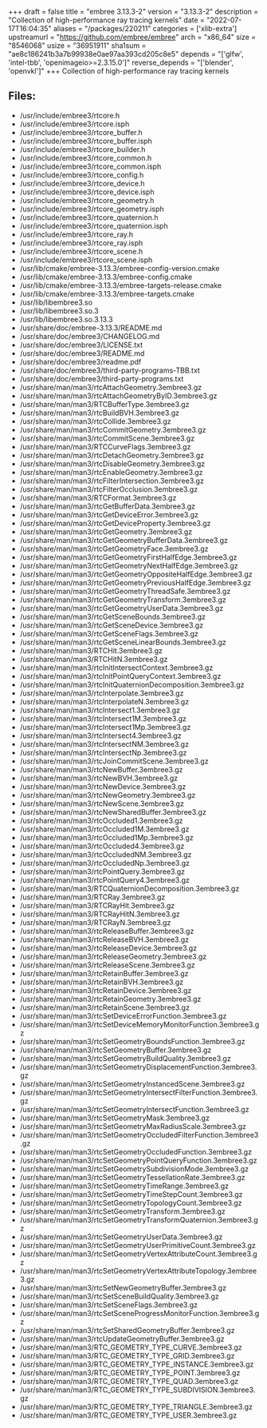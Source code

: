 +++
draft = false
title = "embree 3.13.3-2"
version = "3.13.3-2"
description = "Collection of high-performance ray tracing kernels"
date = "2022-07-17T16:04:35"
aliases = "/packages/220211"
categories = ['xlib-extra']
upstreamurl = "https://github.com/embree/embree"
arch = "x86_64"
size = "8546068"
usize = "36951911"
sha1sum = "ae8c186241b3a7b99938e0ae97aa393cd205c8e5"
depends = "['glfw', 'intel-tbb', 'openimageio>=2.3.15.0']"
reverse_depends = "['blender', 'openvkl']"
+++
Collection of high-performance ray tracing kernels

## Files: 
* /usr/include/embree3/rtcore.h
* /usr/include/embree3/rtcore.isph
* /usr/include/embree3/rtcore_buffer.h
* /usr/include/embree3/rtcore_buffer.isph
* /usr/include/embree3/rtcore_builder.h
* /usr/include/embree3/rtcore_common.h
* /usr/include/embree3/rtcore_common.isph
* /usr/include/embree3/rtcore_config.h
* /usr/include/embree3/rtcore_device.h
* /usr/include/embree3/rtcore_device.isph
* /usr/include/embree3/rtcore_geometry.h
* /usr/include/embree3/rtcore_geometry.isph
* /usr/include/embree3/rtcore_quaternion.h
* /usr/include/embree3/rtcore_quaternion.isph
* /usr/include/embree3/rtcore_ray.h
* /usr/include/embree3/rtcore_ray.isph
* /usr/include/embree3/rtcore_scene.h
* /usr/include/embree3/rtcore_scene.isph
* /usr/lib/cmake/embree-3.13.3/embree-config-version.cmake
* /usr/lib/cmake/embree-3.13.3/embree-config.cmake
* /usr/lib/cmake/embree-3.13.3/embree-targets-release.cmake
* /usr/lib/cmake/embree-3.13.3/embree-targets.cmake
* /usr/lib/libembree3.so
* /usr/lib/libembree3.so.3
* /usr/lib/libembree3.so.3.13.3
* /usr/share/doc/embree-3.13.3/README.md
* /usr/share/doc/embree3/CHANGELOG.md
* /usr/share/doc/embree3/LICENSE.txt
* /usr/share/doc/embree3/README.md
* /usr/share/doc/embree3/readme.pdf
* /usr/share/doc/embree3/third-party-programs-TBB.txt
* /usr/share/doc/embree3/third-party-programs.txt
* /usr/share/man/man3/rtcAttachGeometry.3embree3.gz
* /usr/share/man/man3/rtcAttachGeometryByID.3embree3.gz
* /usr/share/man/man3/RTCBufferType.3embree3.gz
* /usr/share/man/man3/rtcBuildBVH.3embree3.gz
* /usr/share/man/man3/rtcCollide.3embree3.gz
* /usr/share/man/man3/rtcCommitGeometry.3embree3.gz
* /usr/share/man/man3/rtcCommitScene.3embree3.gz
* /usr/share/man/man3/RTCCurveFlags.3embree3.gz
* /usr/share/man/man3/rtcDetachGeometry.3embree3.gz
* /usr/share/man/man3/rtcDisableGeometry.3embree3.gz
* /usr/share/man/man3/rtcEnableGeometry.3embree3.gz
* /usr/share/man/man3/rtcFilterIntersection.3embree3.gz
* /usr/share/man/man3/rtcFilterOcclusion.3embree3.gz
* /usr/share/man/man3/RTCFormat.3embree3.gz
* /usr/share/man/man3/rtcGetBufferData.3embree3.gz
* /usr/share/man/man3/rtcGetDeviceError.3embree3.gz
* /usr/share/man/man3/rtcGetDeviceProperty.3embree3.gz
* /usr/share/man/man3/rtcGetGeometry.3embree3.gz
* /usr/share/man/man3/rtcGetGeometryBufferData.3embree3.gz
* /usr/share/man/man3/rtcGetGeometryFace.3embree3.gz
* /usr/share/man/man3/rtcGetGeometryFirstHalfEdge.3embree3.gz
* /usr/share/man/man3/rtcGetGeometryNextHalfEdge.3embree3.gz
* /usr/share/man/man3/rtcGetGeometryOppositeHalfEdge.3embree3.gz
* /usr/share/man/man3/rtcGetGeometryPreviousHalfEdge.3embree3.gz
* /usr/share/man/man3/rtcGetGeometryThreadSafe.3embree3.gz
* /usr/share/man/man3/rtcGetGeometryTransform.3embree3.gz
* /usr/share/man/man3/rtcGetGeometryUserData.3embree3.gz
* /usr/share/man/man3/rtcGetSceneBounds.3embree3.gz
* /usr/share/man/man3/rtcGetSceneDevice.3embree3.gz
* /usr/share/man/man3/rtcGetSceneFlags.3embree3.gz
* /usr/share/man/man3/rtcGetSceneLinearBounds.3embree3.gz
* /usr/share/man/man3/RTCHit.3embree3.gz
* /usr/share/man/man3/RTCHitN.3embree3.gz
* /usr/share/man/man3/rtcInitIntersectContext.3embree3.gz
* /usr/share/man/man3/rtcInitPointQueryContext.3embree3.gz
* /usr/share/man/man3/rtcInitQuaternionDecomposition.3embree3.gz
* /usr/share/man/man3/rtcInterpolate.3embree3.gz
* /usr/share/man/man3/rtcInterpolateN.3embree3.gz
* /usr/share/man/man3/rtcIntersect1.3embree3.gz
* /usr/share/man/man3/rtcIntersect1M.3embree3.gz
* /usr/share/man/man3/rtcIntersect1Mp.3embree3.gz
* /usr/share/man/man3/rtcIntersect4.3embree3.gz
* /usr/share/man/man3/rtcIntersectNM.3embree3.gz
* /usr/share/man/man3/rtcIntersectNp.3embree3.gz
* /usr/share/man/man3/rtcJoinCommitScene.3embree3.gz
* /usr/share/man/man3/rtcNewBuffer.3embree3.gz
* /usr/share/man/man3/rtcNewBVH.3embree3.gz
* /usr/share/man/man3/rtcNewDevice.3embree3.gz
* /usr/share/man/man3/rtcNewGeometry.3embree3.gz
* /usr/share/man/man3/rtcNewScene.3embree3.gz
* /usr/share/man/man3/rtcNewSharedBuffer.3embree3.gz
* /usr/share/man/man3/rtcOccluded1.3embree3.gz
* /usr/share/man/man3/rtcOccluded1M.3embree3.gz
* /usr/share/man/man3/rtcOccluded1Mp.3embree3.gz
* /usr/share/man/man3/rtcOccluded4.3embree3.gz
* /usr/share/man/man3/rtcOccludedNM.3embree3.gz
* /usr/share/man/man3/rtcOccludedNp.3embree3.gz
* /usr/share/man/man3/rtcPointQuery.3embree3.gz
* /usr/share/man/man3/rtcPointQuery4.3embree3.gz
* /usr/share/man/man3/RTCQuaternionDecomposition.3embree3.gz
* /usr/share/man/man3/RTCRay.3embree3.gz
* /usr/share/man/man3/RTCRayHit.3embree3.gz
* /usr/share/man/man3/RTCRayHitN.3embree3.gz
* /usr/share/man/man3/RTCRayN.3embree3.gz
* /usr/share/man/man3/rtcReleaseBuffer.3embree3.gz
* /usr/share/man/man3/rtcReleaseBVH.3embree3.gz
* /usr/share/man/man3/rtcReleaseDevice.3embree3.gz
* /usr/share/man/man3/rtcReleaseGeometry.3embree3.gz
* /usr/share/man/man3/rtcReleaseScene.3embree3.gz
* /usr/share/man/man3/rtcRetainBuffer.3embree3.gz
* /usr/share/man/man3/rtcRetainBVH.3embree3.gz
* /usr/share/man/man3/rtcRetainDevice.3embree3.gz
* /usr/share/man/man3/rtcRetainGeometry.3embree3.gz
* /usr/share/man/man3/rtcRetainScene.3embree3.gz
* /usr/share/man/man3/rtcSetDeviceErrorFunction.3embree3.gz
* /usr/share/man/man3/rtcSetDeviceMemoryMonitorFunction.3embree3.gz
* /usr/share/man/man3/rtcSetGeometryBoundsFunction.3embree3.gz
* /usr/share/man/man3/rtcSetGeometryBuffer.3embree3.gz
* /usr/share/man/man3/rtcSetGeometryBuildQuality.3embree3.gz
* /usr/share/man/man3/rtcSetGeometryDisplacementFunction.3embree3.gz
* /usr/share/man/man3/rtcSetGeometryInstancedScene.3embree3.gz
* /usr/share/man/man3/rtcSetGeometryIntersectFilterFunction.3embree3.gz
* /usr/share/man/man3/rtcSetGeometryIntersectFunction.3embree3.gz
* /usr/share/man/man3/rtcSetGeometryMask.3embree3.gz
* /usr/share/man/man3/rtcSetGeometryMaxRadiusScale.3embree3.gz
* /usr/share/man/man3/rtcSetGeometryOccludedFilterFunction.3embree3.gz
* /usr/share/man/man3/rtcSetGeometryOccludedFunction.3embree3.gz
* /usr/share/man/man3/rtcSetGeometryPointQueryFunction.3embree3.gz
* /usr/share/man/man3/rtcSetGeometrySubdivisionMode.3embree3.gz
* /usr/share/man/man3/rtcSetGeometryTessellationRate.3embree3.gz
* /usr/share/man/man3/rtcSetGeometryTimeRange.3embree3.gz
* /usr/share/man/man3/rtcSetGeometryTimeStepCount.3embree3.gz
* /usr/share/man/man3/rtcSetGeometryTopologyCount.3embree3.gz
* /usr/share/man/man3/rtcSetGeometryTransform.3embree3.gz
* /usr/share/man/man3/rtcSetGeometryTransformQuaternion.3embree3.gz
* /usr/share/man/man3/rtcSetGeometryUserData.3embree3.gz
* /usr/share/man/man3/rtcSetGeometryUserPrimitiveCount.3embree3.gz
* /usr/share/man/man3/rtcSetGeometryVertexAttributeCount.3embree3.gz
* /usr/share/man/man3/rtcSetGeometryVertexAttributeTopology.3embree3.gz
* /usr/share/man/man3/rtcSetNewGeometryBuffer.3embree3.gz
* /usr/share/man/man3/rtcSetSceneBuildQuality.3embree3.gz
* /usr/share/man/man3/rtcSetSceneFlags.3embree3.gz
* /usr/share/man/man3/rtcSetSceneProgressMonitorFunction.3embree3.gz
* /usr/share/man/man3/rtcSetSharedGeometryBuffer.3embree3.gz
* /usr/share/man/man3/rtcUpdateGeometryBuffer.3embree3.gz
* /usr/share/man/man3/RTC_GEOMETRY_TYPE_CURVE.3embree3.gz
* /usr/share/man/man3/RTC_GEOMETRY_TYPE_GRID.3embree3.gz
* /usr/share/man/man3/RTC_GEOMETRY_TYPE_INSTANCE.3embree3.gz
* /usr/share/man/man3/RTC_GEOMETRY_TYPE_POINT.3embree3.gz
* /usr/share/man/man3/RTC_GEOMETRY_TYPE_QUAD.3embree3.gz
* /usr/share/man/man3/RTC_GEOMETRY_TYPE_SUBDIVISION.3embree3.gz
* /usr/share/man/man3/RTC_GEOMETRY_TYPE_TRIANGLE.3embree3.gz
* /usr/share/man/man3/RTC_GEOMETRY_TYPE_USER.3embree3.gz
